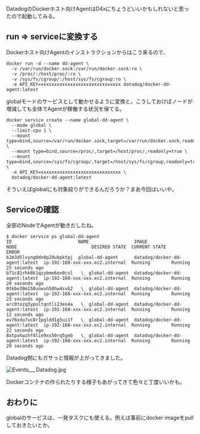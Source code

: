 
DatadogのDockerホスト向けAgentはD4xにちょうどいいかもしれないと思ったので起動してみる。

## run => serviceに変換する

Dockerホスト向けAgentのインストラクションからはこう来るので、

```
docker run -d --name dd-agent \
  -v /var/run/docker.sock:/var/run/docker.sock:ro \
  -v /proc/:/host/proc/:ro \
  -v /sys/fs/cgroup/:/host/sys/fs/cgroup:ro \
  -e API_KEY=xxxxxxxxxxxxxxxxxxxxxxxxxxxxxx datadog/docker-dd-agent:latest
```

globalモードのサービスとして動かせるように変換と。こうしておけばノードが増減しても全体でAgentが稼働する状況を保てる。

```
docker service create --name global-dd-agent \
  --mode global \
  --limit-cpu 1 \
  --mount type=bind,source=/var/run/docker.sock,target=/var/run/docker.sock,readonly=true \
  --mount type=bind,source=/proc/,target=/host/proc/,readonly=true \
  --mount type=bind,source=/sys/fs/cgroup/,target=/host/sys/fs/cgroup,readonly=true \
  -e API_KEY=xxxxxxxxxxxxxxxxxxxxxxxxxxxxxx \
  datadog/docker-dd-agent:latest
```

そういえばglobalにも対象絞りができるんだろうか？まあ今回はいいや。

## Serviceの確認

全部のNodeでAgentが動きだしたね。

```
$ docker service ps global-dd-agent
ID                         NAME                 IMAGE                           NODE                            DESIRED STATE  CURRENT STATE           ERROR
b2m3d5lvyng0dn0p20ubpktpj  global-dd-agent      datadog/docker-dd-agent:latest  ip-192-168-xxx-xxx.ec2.internal  Running        Running 25 seconds ago  
b71c81rhk8k1qzybme6on0csl   \_ global-dd-agent  datadog/docker-dd-agent:latest  ip-192-168-xxx-xxx.ec2.internal  Running        Running 20 seconds ago  
0tkbe30m150unwuh58hw4svb2   \_ global-dd-agent  datadog/docker-dd-agent:latest  ip-192-168-xxx-xxx.ec2.internal  Running        Running 23 seconds ago  
arc0tozq3ypoltqntli23eo4a   \_ global-dd-agent  datadog/docker-dd-agent:latest  ip-192-168-xxx-xxx.ec2.internal  Running        Running 12 seconds ago  
ev76xdu7vc8r1pgldd1g5ui1f   \_ global-dd-agent  datadog/docker-dd-agent:latest  ip-192-168-xxx-xxx.ec2.internal  Running        Running 22 seconds ago  
8atpxhwzhf4lie9xs50rq5geb   \_ global-dd-agent  datadog/docker-dd-agent:latest  ip-192-168-xxx-xxx.ec2.internal  Running        Running 20 seconds ago
```

Datadog側にもガサっと情報が上がってきました。

![Events___Datadog.jpg](https://qiita-image-store.s3.amazonaws.com/0/7454/610a0c14-e933-89d8-0f5f-18c11a0c4600.jpeg "Events___Datadog.jpg")

Dockerコンテナの作られたりする様子もあがってきて色々と丁度いいかも。


## おわりに

globalのサービスは、一発タスクにも使える。例えば事前にdocker imageをpullしておきたいとか。

